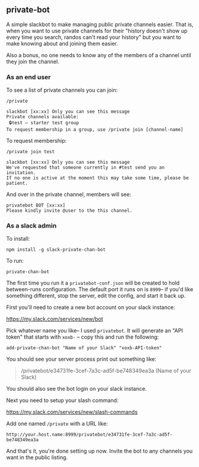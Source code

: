 private-bot
-----------

A simple slackbot to make managing public private channels easier.  That is,
when you want to use private channels for their "history doesn't show up
every time you search, randos can't read your history" but you want to make
knowing about and joining them easier.

Also a bonus, no one needs to know any of the members of a channel until
they join the channel.

### As an end user

To see a list of private channels you can join:

```
/private
```
```
slackbot [xx:xx] Only you can see this message
Private channels available:
 🔒test – starter test group
To request membership in a group, use /private join [channel-name]
```


To request membership:

```
/private join test
```
```
slackbot [xx:xx] Only you can see this message
We've requested that someone currently in #test send you an invitation.
If no one is active at the moment this may take some time, please be patient.
```

And over in the private channel, members will see:

```
privatebot BOT [xx:xx]
Please kindly invite @user to the this channel.
```

### As a slack admin

To install:

```
npm install -g slack-private-chan-bot
```

To run:

```
private-chan-bot
```

The first time you run it a `privatebot-conf.json` will be created to hold
between-runs configuration.  The default port it runs on is `8999`– if you'd
like something different, stop the server, edit the config, and start it
back up.

First you'll need to create a new bot account on your slack instance:

https://my.slack.com/services/new/bot

Pick whatever name you like– I used `privatebot`.  It will generate an "API
token" that starts with `xoxb-` – copy this and run the following:

```
add-private-chan-bot "Name of your Slack" "xoxb-API-token"
```

You should see your server process print out something like:

> /privatebot/e34731fe-3cef-7a3c-ad5f-be748349ea3a (Name of your Slack)

You should also see the bot login on your slack instance.

Next you need to setup your slash command:

https://my.slack.com/services/new/slash-commands

Add one named `/private` with a URL like:

`http://your.host.name:8999/privatebot/e34731fe-3cef-7a3c-ad5f-be748349ea3a`

And that's it, you're done setting up now.  Invite the bot to any channels
you want in the public listing.

